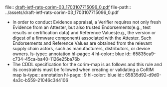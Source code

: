 file:: [draft-ietf-rats-corim-03_1703107715096_0.pdf](../assets/draft-ietf-rats-corim-03_1703107715096_0.pdf)
file-path:: ../assets/draft-ietf-rats-corim-03_1703107715096_0.pdf

- In order to conduct Evidence appraisal, a Verifier requires not only fresh Evidence from an Attester, but also trusted Endorsements(e.g., test results or certification data) and Reference Values(e.g., the version or digest of a firmware component) associated with the Attester. Such Endorsements and Reference Values are obtained from the relevant supply chain actors, such as manufacturers, distributors, or device owners.
  ls-type:: annotation
  hl-page:: 4
  hl-color:: blue
  id:: 65835ca9-c734-45ca-ba40-1126e25ba76b
- The CDDL specification for the corim-map is as follows and this rule and its constraints must be followed when creating or validating a CoRIM map
  ls-type:: annotation
  hl-page:: 9
  hl-color:: blue
  id:: 65835d92-d9d0-4a3c-b559-21046c344106